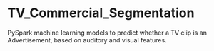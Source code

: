 # TV_Commercial_Segmentation
PySpark machine learning models to predict whether a TV clip is an Advertisement, based on auditory and visual features.
